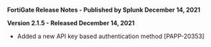 **FortiGate Release Notes - Published by Splunk December 14, 2021**


**Version 2.1.5 - Released December 14, 2021**

* Added a new API key based authentication method [PAPP-20353]
